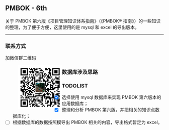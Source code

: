 ## PMBOK - 6th
关于 PMBOK 第六版《项目管理知识体系指南》（《PMBOK® 指南》）的一些知识的整理，为了便于方便，这里使用的是 mysql 和 excel 的导出版本。

---

### 联系方式
加微信群二维码
><img src="/pics/README/001-磐石如丝微信二维码.png" width="140" height="140" align=left></img>

### 数据库涉及思路


### TODOLIST
- [X] 选择使用 mysql 数据库来实现 PMBOK 第六版本的应用数据库；
- [X] 整理和分析 PMBOK 第六版，并把相关的知识点数据库化；
- [ ] 根据数据库的数据按照模导出 PMBOK 相关的内容，导出格式暂定为 excel。
